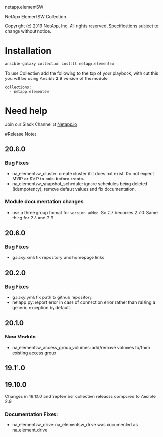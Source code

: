netapp.elementSW

NetApp ElementSW Collection

Copyright (c) 2019 NetApp, Inc. All rights reserved.
Specifications subject to change without notice.

# Installation
```bash
ansible-galaxy collection install netapp.elementsw
```
To use Collection add the following to the top of your playbook, with out this you will be using Ansible 2.9 version of the module
```
collections:
  - netapp.elementsw
```
# Need help
Join our Slack Channel at [Netapp.io](http://netapp.io/slack)

#Release Notes

## 20.8.0

### Bug Fixes
- na_elementsw_cluster: create cluster if it does not exist.  Do not expect MVIP or SVIP to exist before create.
- na_elementsw_snapshot_schedule: ignore schedules being deleted (idempotency), remove default values and fix documentation.

### Module documentation changes
- use a three group format for `version_added`.  So 2.7 becomes 2.7.0.  Same thing for 2.8 and 2.9.

## 20.6.0
### Bug Fixes
- galaxy.xml: fix repository and homepage links

## 20.2.0
### Bug Fixes
- galaxy.yml: fix path to github repository.
- netapp.py: report error in case of connection error rather than raising a generic exception by default.

## 20.1.0
### New Module
- na_elementsw_access_group_volumes: add/remove volumes to/from existing access group

## 19.11.0
## 19.10.0
Changes in 19.10.0 and September collection releases compared to Ansible 2.9
### Documentation Fixes:
- na_elementsw_drive: na_elementsw_drive was documented as na_element_drive
